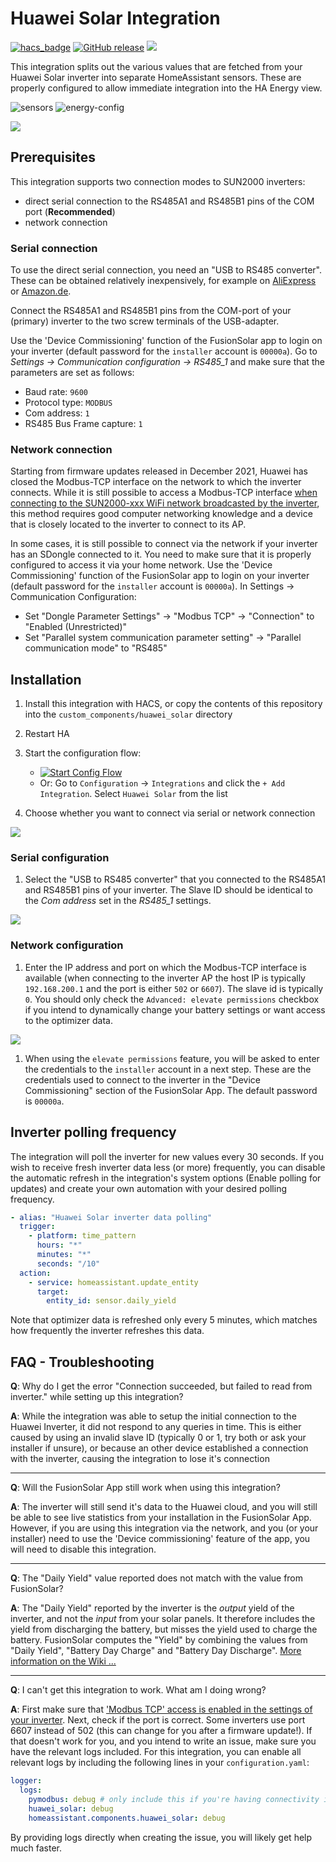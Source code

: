 # Huawei Solar Integration

[![hacs_badge](https://img.shields.io/badge/HACS-Default-orange.svg)](https://github.com/hacs/integration)
[![GitHub release](https://img.shields.io/github/release/wlcrs/huawei_solar.svg)](https://GitHub.com/wlcrs/huawei_solar/releases/)
![](https://img.shields.io/badge/dynamic/json?color=41BDF5&logo=home-assistant&label=integration%20usage&suffix=%20installs&cacheSeconds=15600&url=https://analytics.home-assistant.io/custom_integrations.json&query=$.huawei_solar.total)

This integration splits out the various values that are fetched from your
Huawei Solar inverter into separate HomeAssistant sensors. These are properly
configured  to allow immediate integration into the HA Energy view.

![sensors](images/sensors-screenshot.png)
![energy-config](images/energy-config.png)

![](images/configuration-screenshot.png)

## Prerequisites

This integration supports two connection modes to SUN2000 inverters:
- direct serial connection to the RS485A1 and RS485B1 pins of the COM port (**Recommended**)
- network connection

### Serial connection

To use the direct serial connection, you need an "USB to RS485 converter". These can be obtained relatively inexpensively, for example on [AliExpress](https://www.aliexpress.com/item/32548472327.html) or [Amazon.de](https://amzn.to/3yJ9pCu).

Connect the RS485A1 and RS485B1 pins from the COM-port of your (primary) inverter to the two screw terminals of the USB-adapter.

Use the 'Device Commissioning' function of the FusionSolar app to login on your inverter (default password for the `installer` account is `00000a`). Go to *Settings → Communication configuration → RS485_1* and make sure that the parameters are set as follows:

* Baud rate: `9600`
* Protocol type: `MODBUS`
* Com address: `1`
* RS485 Bus Frame capture: `1`

### Network connection

Starting from firmware updates released in December 2021, Huawei has closed the Modbus-TCP interface on the network to which the inverter connects. While it is still possible to access a Modbus-TCP interface [when connecting to the SUN2000-xxx WiFi network broadcasted by the inverter](https://github.com/wlcrs/huawei_solar/wiki/Connecting-to-the-inverter#getting-connectivity-between-ha-on-your-home-network-and-the-inverter-ap), this method requires good computer networking knowledge and a device that is closely located to the inverter to connect to its AP.

In some cases, it is still possible to connect via the network if your inverter has an SDongle connected to it. You need to make sure that it is properly configured to access it via your home network.
Use the 'Device Commissioning' function of the FusionSolar app to login on your inverter (default password for the `installer` account is `00000a`).
In Settings → Communication Configuration:
- Set "Dongle Parameter Settings" → "Modbus TCP" → "Connection" to "Enabled (Unrestricted)"
- Set "Parallel system communication parameter setting" → "Parallel communication mode" to "RS485"


## Installation

1. Install this integration with HACS, or copy the contents of this
repository into the `custom_components/huawei_solar` directory
1. Restart HA
1. Start the configuration flow:
   - [![Start Config Flow](https://my.home-assistant.io/badges/config_flow_start.svg)](https://my.home-assistant.io/redirect/config_flow_start?domain=huawei_solar)
   - Or: Go to `Configuration` -> `Integrations` and click the `+ Add Integration`. Select `Huawei Solar` from the list

1. Choose whether you want to connect via serial or network connection


![](images/select-connection-type.png)


### Serial configuration

1. Select the "USB to RS485 converter" that you connected to the RS485A1 and RS485B1 pins of your inverter. The Slave ID should be identical to the *Com address* set in the *RS485_1* settings.

![](images/usb-device.png)

### Network configuration

1. Enter the IP address and port on which the Modbus-TCP interface is available (when connecting to the inverter AP the host IP is typically `192.168.200.1` and the port is either `502` or `6607`). The slave id is typically `0`. You should only check the `Advanced: elevate permissions` checkbox if you intend to dynamically change your battery settings or want access to the optimizer data.

![](images/network-configuration.png)

1. When using the `elevate permissions` feature, you will be asked to enter
the credentials to the `installer` account in a next step. These are the
credentials used to connect to the inverter in the "Device Commissioning" section of
the FusionSolar App. The default password is `00000a`.


## Inverter polling frequency

The integration will poll the inverter for new values every 30 seconds. If you wish to receive fresh inverter data less (or more) frequently, you can disable the automatic refresh in the integration's system options (Enable polling for updates) and create your own automation with your desired polling frequency.

```yaml
- alias: "Huawei Solar inverter data polling"
  trigger:
    - platform: time_pattern
      hours: "*"
      minutes: "*"
      seconds: "/10"
  action:
    - service: homeassistant.update_entity
      target:
        entity_id: sensor.daily_yield
```

Note that optimizer data is refreshed only every 5 minutes, which matches how frequently the inverter refreshes this data.

## FAQ - Troubleshooting

**Q**: Why do I get the error "Connection succeeded, but failed to read from inverter." while setting up this integration?

**A**: While the integration was able to setup the initial connection to the Huawei Inverter, it did not respond to any queries in time. This is either caused by using an invalid slave ID (typically 0 or 1, try both or ask your installer if unsure), or because an other device established a connection with the inverter, causing the integration to lose it's connection

---

**Q**: Will the FusionSolar App still work when using this integration?

**A**: The inverter will still send it's data to the Huawei cloud, and you will still be able to see live statistics from your installation in the FusionSolar App. However, if you are using this integration via the network, and you (or your installer) need to use the 'Device commissioning' feature of the app, you will need to disable this integration.

---

<a name="daily-yield"></a>

**Q**: The "Daily Yield" value reported does not match with the value from FusionSolar?

**A**: The "Daily Yield" reported by the inverter is the *output* yield of the inverter, and not the *input* from your solar panels. It therefore includes the yield from discharging the battery, but misses the yield used to charge the battery. FusionSolar computes the "Yield" by combining the values from "Daily Yield", "Battery Day Charge" and "Battery Day Discharge". [More information on the Wiki ...](https://github.com/wlcrs/huawei_solar/wiki/Daily-Solar-Yield)

---

<a name="debugging"></a>

**Q**: I can't get this integration to work. What am I doing wrong?

**A**: First make sure that ['Modbus TCP' access is enabled in the settings of your inverter](https://forum.huawei.com/enterprise/en/modbus-tcp-guide/thread/789585-100027). Next, check if the port is correct. Some inverters use port 6607 instead of 502 (this can change for you after a firmware update!). If that doesn't work for you, and you intend to write an issue, make sure you have the relevant logs included. For this integration, you can enable all relevant logs by including the following lines in your `configuration.yaml`:

```yaml
logger:
  logs:
    pymodbus: debug # only include this if you're having connectivity issues
    huawei_solar: debug
    homeassistant.components.huawei_solar: debug
```

By providing logs directly when creating the issue, you will likely get help much faster.
